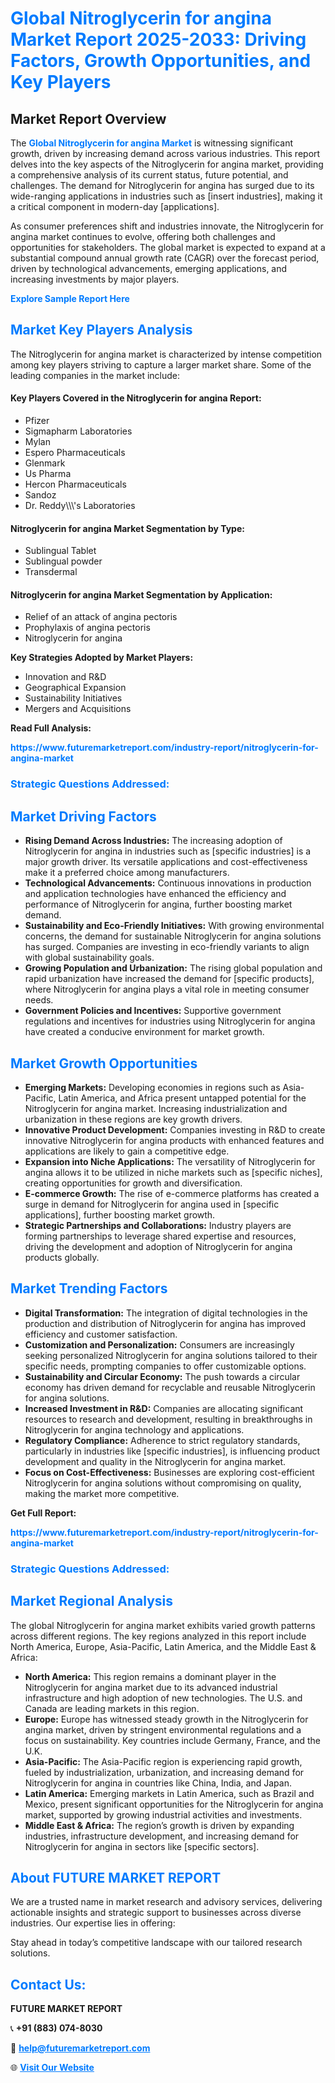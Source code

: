 <h1 style="color: #007BFF;">Global Nitroglycerin for angina Market Report 2025-2033: Driving Factors, Growth Opportunities, and Key Players</h1>

<section id="overview">
<h2>Market Report Overview</h2>
<p>The <a href="https://www.futuremarketreport.com/industry-report/nitroglycerin-for-angina-market" style="color: #007BFF; text-decoration: none;"><strong>Global Nitroglycerin for angina Market</strong></a> is witnessing significant growth, driven by increasing demand across various industries. This report delves into the key aspects of the Nitroglycerin for angina market, providing a comprehensive analysis of its current status, future potential, and challenges. The demand for Nitroglycerin for angina has surged due to its wide-ranging applications in industries such as [insert industries], making it a critical component in modern-day [applications].</p>
<p>As consumer preferences shift and industries innovate, the Nitroglycerin for angina market continues to evolve, offering both challenges and opportunities for stakeholders. The global market is expected to expand at a substantial compound annual growth rate (CAGR) over the forecast period, driven by technological advancements, emerging applications, and increasing investments by major players.</p>
</section>

<section id="overview">
<p><a href="https://www.futuremarketreport.com/request-sample/reportId=125822" style="color: #007BFF; text-decoration: none;"><strong>Explore Sample Report Here</strong></a></p>
</section>

<section id="key-players">
<h2 style="color: #007BFF;">Market Key Players Analysis</h2>
<p>The Nitroglycerin for angina market is characterized by intense competition among key players striving to capture a larger market share. Some of the leading companies in the market include:</p>
<h4>Key Players Covered in the Nitroglycerin for angina Report:</h4>
<ul><li>Pfizer</li><li>Sigmapharm Laboratories</li><li>Mylan</li><li>Espero Pharmaceuticals</li><li>Glenmark</li><li>Us Pharma</li><li>Hercon Pharmaceuticals</li><li>Sandoz</li><li>Dr. Reddy\\\&#039;s Laboratories</li></ul>
<h4>Nitroglycerin for angina Market Segmentation by Type:</h4>
<ul><li>Sublingual Tablet</li><li>Sublingual powder</li><li>Transdermal</li></ul>

<h4>Nitroglycerin for angina Market Segmentation by Application:</h4>
<ul><li>Relief of an attack of angina pectoris</li><li>Prophylaxis of angina pectoris</li><li>Nitroglycerin for angina</li></ul>
<p><strong>Key Strategies Adopted by Market Players:</strong></p>
<ul>
<li>Innovation and R&D</li>
<li>Geographical Expansion</li>
<li>Sustainability Initiatives</li>
<li>Mergers and Acquisitions</li>
</ul>
</section>

<section>
<p><strong>Read Full Analysis: </strong></p><a href="https://www.futuremarketreport.com/industry-report/nitroglycerin-for-angina-market" style="color: #007BFF; text-decoration: none;"><strong>https://www.futuremarketreport.com/industry-report/nitroglycerin-for-angina-market</strong></a>
<h3 style="color: #007BFF;">Strategic Questions Addressed:</h3>
</section>

<section id="driving-factors">
<h2 style="color: #007BFF;">Market Driving Factors</h2>
<ul>
<li><strong>Rising Demand Across Industries:</strong> The increasing adoption of Nitroglycerin for angina in industries such as [specific industries] is a major growth driver. Its versatile applications and cost-effectiveness make it a preferred choice among manufacturers.</li>
<li><strong>Technological Advancements:</strong> Continuous innovations in production and application technologies have enhanced the efficiency and performance of Nitroglycerin for angina, further boosting market demand.</li>
<li><strong>Sustainability and Eco-Friendly Initiatives:</strong> With growing environmental concerns, the demand for sustainable Nitroglycerin for angina solutions has surged. Companies are investing in eco-friendly variants to align with global sustainability goals.</li>
<li><strong>Growing Population and Urbanization:</strong> The rising global population and rapid urbanization have increased the demand for [specific products], where Nitroglycerin for angina plays a vital role in meeting consumer needs.</li>
<li><strong>Government Policies and Incentives:</strong> Supportive government regulations and incentives for industries using Nitroglycerin for angina have created a conducive environment for market growth.</li>
</ul>
</section>

<section id="growth-opportunities">
<h2 style="color: #007BFF;">Market Growth Opportunities</h2>
<ul>
<li><strong>Emerging Markets:</strong> Developing economies in regions such as Asia-Pacific, Latin America, and Africa present untapped potential for the Nitroglycerin for angina market. Increasing industrialization and urbanization in these regions are key growth drivers.</li>
<li><strong>Innovative Product Development:</strong> Companies investing in R&D to create innovative Nitroglycerin for angina products with enhanced features and applications are likely to gain a competitive edge.</li>
<li><strong>Expansion into Niche Applications:</strong> The versatility of Nitroglycerin for angina allows it to be utilized in niche markets such as [specific niches], creating opportunities for growth and diversification.</li>
<li><strong>E-commerce Growth:</strong> The rise of e-commerce platforms has created a surge in demand for Nitroglycerin for angina used in [specific applications], further boosting market growth.</li>
<li><strong>Strategic Partnerships and Collaborations:</strong> Industry players are forming partnerships to leverage shared expertise and resources, driving the development and adoption of Nitroglycerin for angina products globally.</li>
</ul>
</section>

<section id="trending-factors">
<h2 style="color: #007BFF;">Market Trending Factors</h2>
<ul>
<li><strong>Digital Transformation:</strong> The integration of digital technologies in the production and distribution of Nitroglycerin for angina has improved efficiency and customer satisfaction.</li>
<li><strong>Customization and Personalization:</strong> Consumers are increasingly seeking personalized Nitroglycerin for angina solutions tailored to their specific needs, prompting companies to offer customizable options.</li>
<li><strong>Sustainability and Circular Economy:</strong> The push towards a circular economy has driven demand for recyclable and reusable Nitroglycerin for angina solutions.</li>
<li><strong>Increased Investment in R&D:</strong> Companies are allocating significant resources to research and development, resulting in breakthroughs in Nitroglycerin for angina technology and applications.</li>
<li><strong>Regulatory Compliance:</strong> Adherence to strict regulatory standards, particularly in industries like [specific industries], is influencing product development and quality in the Nitroglycerin for angina market.</li>
<li><strong>Focus on Cost-Effectiveness:</strong> Businesses are exploring cost-efficient Nitroglycerin for angina solutions without compromising on quality, making the market more competitive.</li>
</ul>
</section>

<section>
<p><strong>Get Full Report: </strong></p><a href="https://www.futuremarketreport.com/industry-report/nitroglycerin-for-angina-market" style="color: #007BFF; text-decoration: none;"><strong>https://www.futuremarketreport.com/industry-report/nitroglycerin-for-angina-market</strong></a>
<h3 style="color: #007BFF;">Strategic Questions Addressed:</h3>
</section>


<section id="regional-analysis">
<h2 style="color: #007BFF;">Market Regional Analysis</h2>
<p>The global Nitroglycerin for angina market exhibits varied growth patterns across different regions. The key regions analyzed in this report include North America, Europe, Asia-Pacific, Latin America, and the Middle East & Africa:</p>
<ul>
<li><strong>North America:</strong> This region remains a dominant player in the Nitroglycerin for angina market due to its advanced industrial infrastructure and high adoption of new technologies. The U.S. and Canada are leading markets in this region.</li>
<li><strong>Europe:</strong> Europe has witnessed steady growth in the Nitroglycerin for angina market, driven by stringent environmental regulations and a focus on sustainability. Key countries include Germany, France, and the U.K.</li>
<li><strong>Asia-Pacific:</strong> The Asia-Pacific region is experiencing rapid growth, fueled by industrialization, urbanization, and increasing demand for Nitroglycerin for angina in countries like China, India, and Japan.</li>
<li><strong>Latin America:</strong> Emerging markets in Latin America, such as Brazil and Mexico, present significant opportunities for the Nitroglycerin for angina market, supported by growing industrial activities and investments.</li>
<li><strong>Middle East & Africa:</strong> The region’s growth is driven by expanding industries, infrastructure development, and increasing demand for Nitroglycerin for angina in sectors like [specific sectors].</li>
</ul>
</section>

<footer>
<h2 style="color: #007BFF;">About FUTURE MARKET REPORT</h2>
<p>We are a trusted name in market research and advisory services, delivering actionable insights and strategic support to businesses across diverse industries. Our expertise lies in offering:</p>

<p>Stay ahead in today’s competitive landscape with our tailored research solutions.</p>

<h2 style="color: #007BFF;">Contact Us:</h2>
<p><strong>FUTURE MARKET REPORT</strong></p>
<p>📞 <strong>+91 (883) 074-8030</strong></p>
<p>📧 <strong><a href="mailto:help@futuremarketreport.com" style="color: #007BFF;">help@futuremarketreport.com</a></strong></p>
<p>🌐 <strong><a href="https://www.futuremarketreport.com/" style="color: #007BFF;">Visit Our Website</a></strong></p>
</footer>